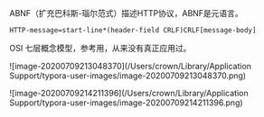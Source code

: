 ABNF（扩充巴科斯-瑙尔范式）描述HTTP协议，ABNF是元语言。

`HTTP-message=start-line*(header-field CRLF)CRLF[message-body]`

OSI 七层概念模型，参考用，从来没有真正应用过。

![image-20200709213048370](/Users/crown/Library/Application Support/typora-user-images/image-20200709213048370.png)

![image-20200709214211396](/Users/crown/Library/Application Support/typora-user-images/image-20200709214211396.png)

